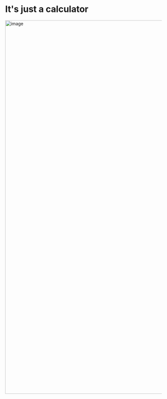 # It's just a calculator
<img width="1198" alt="image" src="https://github.com/r-nl/Tiny-Calculator/assets/113870088/d6913a52-e66a-43bb-b87b-83a6424870cd">
